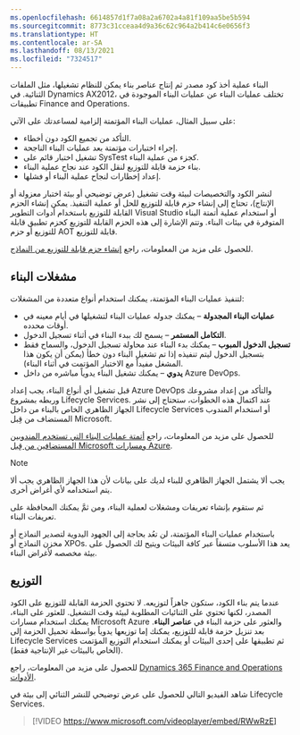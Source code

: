 ```yaml
---
ms.openlocfilehash: 6614857d1f7a08a2a6702a4a81f109aa5be5b594
ms.sourcegitcommit: 8773c31cceaa4d9a36c62c964a2b414c6e0656f3
ms.translationtype: HT
ms.contentlocale: ar-SA
ms.lasthandoff: 08/13/2021
ms.locfileid: "7324517"
---
```

البناء عملية أخذ كود مصدر ثم إنتاج عناصر بناء يمكن للنظام تشغيلها، مثل الملفات الثنائية. في Dynamics AX2012، تختلف عمليات البناء عن عمليات البناء الموجودة في تطبيقات Finance and Operations. 

على سبيل المثال، عمليات البناء المؤتمتة‬ إلزامية لمساعدتك على الآتي:

- التأكد من تجميع الكود دون أخطاء.
- إجراء اختبارات مؤتمتة بعد عمليات البناء الناجحة. 
- تشغيل اختبار قائم على SysTest كجزء من عملية البناء. 
- بناء حزمة قابلة للتوزيع لنقل الكود عند نجاح عملية البناء.
- إعداد إخطارات لنجاح عملية البناء أو فشلها.  

لنشر الكود والتخصيصات لبيئة وقت تشغيل (عرض توضيحي أو بيئة اختبار معزولة أو الإنتاج)، تحتاج إلى إنشاء حزم قابلة للتوزيع للحل أو عملية التنفيذ. يمكن إنشاء الحزم القابلة للتوزيع باستخدام أدوات التطوير Visual Studio أو استخدام عملية أتمتة البناء المتوفرة في بيئات البناء. وتتم الإشارة إلى هذه الحزم القابلة للتوزيع كحزم تطبيق قابلة للتوزيع أو حزم AOT قابلة للتوزيع. 

للحصول على مزيد من المعلومات، راجع [إنشاء حزم قابلة للتوزيع من النماذج](/dynamics365/fin-ops-core/dev-itpro/deployment/create-apply-deployable-package/?azure-portal=true). 

## <a name="build-triggers"></a>مشغلات البناء
لتنفيذ عمليات البناء المؤتمتة، يمكنك استخدام أنواع متعددة من المشغلات:

- **عمليات البناء المجدولة** – يمكنك جدوله عمليات البناء لتشغيلها في أيام معينه في أوقات محدده. 
- **التكامل المستمر** – يسمح لك ببدء البناء في أثناء تسجيل الدخول. 
- **تسجيل الدخول المبوب** – يمكنك بدء البناء عند محاولة تسجيل الدخول، والسماح فقط بتسجيل الدخول ليتم تنفيذه إذا تم تشغيل البناء دون خطأ (يمكن أن يكون هذا المشغل مفيداً مع الاختبار المؤتمت في أثناء البناء).
- **يدوي** – يمكنك تشغيل البناء يدوياً مباشره من داخل Azure DevOps. 

قبل تشغيل أي أنواع البناء، يجب إعداد Azure DevOps والتأكد من إعداد مشروعك وربطه بمشروع Lifecycle Services. عند اكتمال هذه الخطوات، ستحتاج إلى نشر الجهاز الظاهري الخاص بالبناء من داخل Lifecycle Services أو استخدام المندوب المستضاف من قِبل Microsoft. 

للحصول على مزيد من المعلومات، راجع [أتمتة عمليات البناء التي تستخدم المندوبين المستضافين من قِبل Microsoft ومسارات Azure](/dynamics365/fin-ops-core/dev-itpro/dev-tools/hosted-build-automation/?azure-portal=true).  

> [!NOTE]
> يجب ألا يشتمل الجهاز الظاهري للبناء لديك على بيانات لأن هذا الجهاز الظاهري يجب ألا يتم استخدامه لأي أغراض أخرى. 
 
ثم ستقوم بإنشاء تعريفات ومشغلات لعملية البناء، ومن ثمَّ يمكنك المحافظة على تعريفات البناء.
 
باستخدام عمليات البناء المؤتمتة، لن تعُد بحاجة إلى الجهود اليدوية لتصدير النماذج أو مخزن النماذج أو XPOs. يعد هذا الأسلوب متسقاً عبر كافة البيئات ويتيح لك الحصول على بيئة مخصصه لأغراض البناء. 

## <a name="deployment"></a>التوزيع
عندما يتم بناء الكود، ستكون جاهزاً لتوزيعه. لا تحتوي الحزمة القابلة للتوزيع على الكود المصدر، لكنها تحتوي على الثنائيات المطلوبة لبيئة وقت التشغيل. للعثور على البناء، يمكنك استخدام مسارات Microsoft Azure والعثور على حزمة البناء في **عناصر البناء**. بعد تنزيل حزمة قابلة للتوزيع، يمكنك إما توزيعها يدوياً بواسطة تحميل الحزمة إلى Lifecycle Services ثم تطبيقها على إحدى البيئات أو يمكنك استخدام التوزيع المؤتمت (الخاص بالبيئات غير الإنتاجية فقط). 

للحصول على مزيد من المعلومات، راجع [Dynamics 365 Finance and Operations الأدوات](https://marketplace.visualstudio.com/items?itemName=Dyn365FinOps.dynamics365-finops-tools). 

شاهد الفيديو التالي للحصول على عرض توضيحي للنشر الثنائي إلى بيئة في Lifecycle Services. 

 > [!VIDEO https://www.microsoft.com/videoplayer/embed/RWwRzE]
